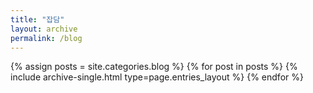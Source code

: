 ```yaml
---
title: "잡담"
layout: archive
permalink: /blog
---
```



{% assign posts = site.categories.blog %}
{% for post in posts %} {% include archive-single.html type=page.entries_layout %} {% endfor %}
